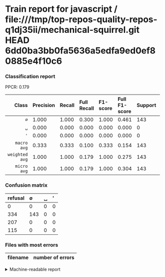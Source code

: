 # Train report for javascript / file:///tmp/top-repos-quality-repos-q1dj35ii/mechanical-squirrel.git HEAD 6dd0ba3bb0fa5636a5edfa9ed0ef80885e4f10c6

### Classification report

PPCR: 0.179

| Class | Precision | Recall | Full Recall | F1-score | Full F1-score | Support | Full Support | PPCR |
|------:|:----------|:-------|:------------|:---------|:---------|:--------|:-------------|:-----|
| `∅` | 1.000| 1.000| 0.300| 1.000| 0.461| 143| 477| 0.300 |
| `␣` | 0.000| 0.000| 0.000| 0.000| 0.000| 0| 207| 0.000 |
| `'` | 0.000| 0.000| 0.000| 0.000| 0.000| 0| 115| 0.000 |
| `macro avg` | 0.333| 0.333| 0.100| 0.333| 0.154| 143| 799| 0.179 |
| `weighted avg` | 1.000| 1.000| 0.179| 1.000| 0.275| 143| 799| 0.179 |
| `micro avg` | 1.000| 1.000| 0.179| 1.000| 0.304| 143| 799| 0.179 |

### Confusion matrix

|refusal|  ∅| ␣| '| 
|:---|:---|:---|:---|
|0 |0 |0 |0 |
|334 |143 |0 |0 |
|207 |0 |0 |0 |
|115 |0 |0 |0 |

### Files with most errors

| filename | number of errors|
|:----:|:-----|

<details>
    <summary>Machine-readable report</summary>
```json
{
  "cl_report": {"\u0027": {"f1-score": 0.0, "precision": 0.0, "recall": 0.0, "support": 0}, "macro avg": {"f1-score": 0.3333333333333333, "precision": 0.3333333333333333, "recall": 0.3333333333333333, "support": 143}, "micro avg": {"f1-score": 1.0, "precision": 1.0, "recall": 1.0, "support": 143}, "weighted avg": {"f1-score": 1.0, "precision": 1.0, "recall": 1.0, "support": 143}, "\u2205": {"f1-score": 1.0, "precision": 1.0, "recall": 1.0, "support": 143}, "\u2423": {"f1-score": 0.0, "precision": 0.0, "recall": 0.0, "support": 0}},
  "cl_report_full": {"\u0027": {"f1-score": 0.0, "precision": 0.0, "recall": 0.0, "support": 115}, "macro avg": {"f1-score": 0.15376344086021507, "precision": 0.3333333333333333, "recall": 0.09993011879804332, "support": 799}, "micro avg": {"f1-score": 0.3036093418259023, "precision": 1.0, "recall": 0.17897371714643304, "support": 799}, "weighted avg": {"f1-score": 0.2753885905769308, "precision": 0.5969962453066333, "recall": 0.17897371714643304, "support": 799}, "\u2205": {"f1-score": 0.4612903225806452, "precision": 1.0, "recall": 0.29979035639413, "support": 477}, "\u2423": {"f1-score": 0.0, "precision": 0.0, "recall": 0.0, "support": 207}},
  "ppcr": 0.17897371714643304
}
```
</details>

